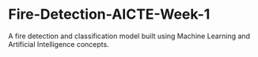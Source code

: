 # Fire-Detection-AICTE-Week-1
A fire detection and classification model built using Machine Learning and Artificial Intelligence concepts.
